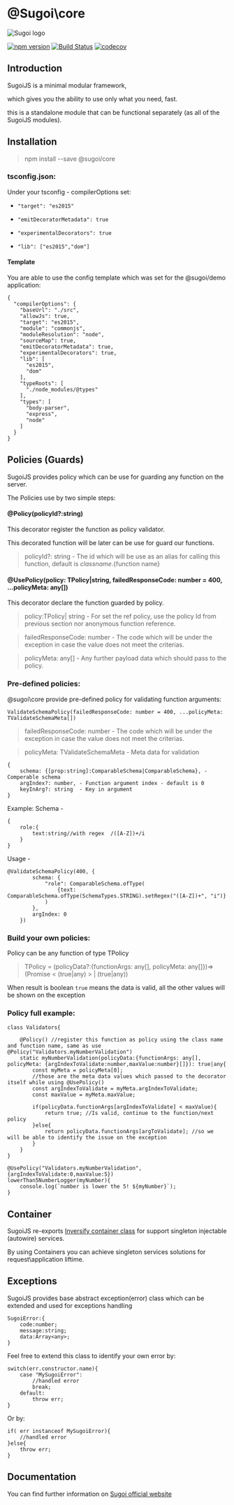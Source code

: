 # @Sugoi\core

![Sugoi logo](https://www.sugoijs.com/assets/logo_inverse.png)

[![npm version](https://badge.fury.io/js/%40sugoi%2Fcore.svg)](https://badge.fury.io/js/%40sugoi%2Fcore)
[![Build Status](https://travis-ci.org/sugoiJS/core.svg?branch=master)](https://travis-ci.org/sugoiJS/core)
[![codecov](https://codecov.io/gh/sugoiJS/core/branch/master/graph/badge.svg)](https://codecov.io/gh/sugoiJS/core)

## Introduction
SugoiJS is a minimal modular framework,

which gives you the ability to use only what you need, fast.

this is a standalone module that can be functional separately (as all of the SugoiJS modules).

## Installation

> npm install --save @sugoi/core

### tsconfig.json:

Under your tsconfig - compilerOptions set:

- `"target": "es2015"`

- `"emitDecoratorMetadata": true`

- `"experimentalDecorators": true`

- `"lib": ["es2015","dom"]`


#### Template

You are able to use the config template which was set for the @sugoi/demo application:

    {
      "compilerOptions": {
        "baseUrl": "./src",
        "allowJs": true,
        "target": "es2015",
        "module": "commonjs",
        "moduleResolution": "node",
        "sourceMap": true,
        "emitDecoratorMetadata": true,
        "experimentalDecorators": true,
        "lib": [
          "es2015",
          "dom"
        ],
        "typeRoots": [
          "./node_modules/@types"
        ],
        "types": [
          "body-parser",
          "express",
          "node"
        ]
      }
    }

## Policies (Guards)

SugoiJS provides policy which can be use for guarding any function on the server.

The Policies use by two simple steps:

#### @Policy(policyId?:string)

This decorator register the function as policy validator.

This decorated function will be later can be use for guard our functions.

> policyId?: string - The id which will be use as an alias for calling this function, default is ${class name}.${function name}

#### @UsePolicy(policy: TPolicy|string, failedResponseCode: number = 400, ...policyMeta: any[])

This decorator declare the function guarded by policy.

> policy:TPolicy| string  - For set the ref policy, use the policy Id from previous section nor anonymous function reference.

> failedResponseCode: number - The code which will be under the exception in case the value does not meet the criterias.

> policyMeta: any[] - Any further payload data which should pass to the policy.

### Pre-defined policies:

@sugoi\core provide pre-defined policy for validating function arguments:

    ValidateSchemaPolicy(failedResponseCode: number = 400, ...policyMeta: TValidateSchemaMeta[])

> failedResponseCode: number  - The code which will be under the exception in case the value does not meet the criterias.

> policyMeta: TValidateSchemaMeta - Meta data for validation

    {
        schema: {[prop:string]:ComparableSchema|ComparableSchema}, - Comperable schema
        argIndex?: number, - Function argument index - default is 0
        keyInArg?: string  - Key in argument
    }

Example:
Schema -

    {
        role:{
            text:string//with regex  /([A-Z])+/i
        }
    }

Usage -

    @ValidateSchemaPolicy(400, {
            schema: {
                "role": ComparableSchema.ofType(
                    {text: ComparableSchema.ofType(SchemaTypes.STRING).setRegex("([A-Z])+", "i")}
                )
            },
            argIndex: 0
        })


### Build your own policies:

Policy can be any function of type TPolicy

>   TPolicy = (policyData?:{functionArgs: any[], policyMeta: any[]})=>(Promise < (true|any) > | (true|any))

When result is boolean `true` means the data is valid, all the other values will be shown on the exception

### Policy full example:

    class Validators{

        @Policy() //register this function as policy using the class name and function name, same as use @Policy("Validators.myNumberValidation")
        static myNumberValidation(policyData:{functionArgs: any[], policyMeta: {argIndexToValidate:number,maxValue:number}[]}): true|any{
            const myMeta = policyMeta[0];
            //those are the meta data values which passed to the decorator itself while using @UsePolicy()
            const argIndexToValidate = myMeta.argIndexToValidate;
            const maxValue = myMeta.maxValue;

            if(policyData.functionArgs[argIndexToValidate] < maxValue){
                return true; //Is valid, continue to the function/next policy
            }else{
                return policyData.functionArgs[argToValidate]; //so we will be able to identify the issue on the exception
            }
        }
    }

    @UsePolicy("Validators.myNumberValidation",{argIndexToValidate:0,maxValue:5})
    lowerThan5NumberLogger(myNumber){
        console.log(`number is lower the 5! ${myNumber}`);
    }

## Container

SugoiJS re-exports [Inversify container class](https://github.com/inversify/InversifyJS/blob/master/wiki/container_api.md)
for support singleton injectable (autowire) services.

By using Containers you can achieve singleton services solutions for request\application liftime.


## Exceptions

SugoiJS provides base abstract exception(error) class which can be extended and used for exceptions handling

    SugoiError:{
        code:number;
        message:string;
        data:Array<any>;
    }

Feel free to extend this class to identify your own error by:

    switch(err.constructor.name){
        case "MySugoiError":
            //handled error
            break;
        default:
            throw err;
    }

Or by:

    if( err instanceof MySugoiError){
        //handled error
    }else{
        throw err;
    }

## Documentation

You can find further information on [Sugoi official website](http://www.sugoijs.com)
